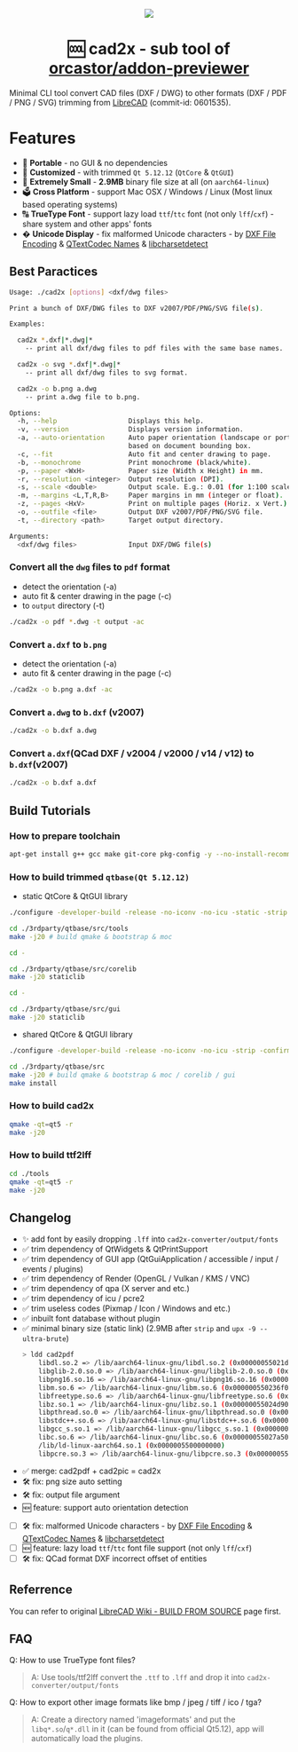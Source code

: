 <p align="center">
  <a href="https://orcastor.github.io/doc/">
    <img src="https://orcastor.github.io/doc/logo.svg">
  </a>
</p>

<h1 align="center"><strong>🆒 cad2x</strong> - sub tool of <a href="https://github.com/orcastor/addon-previewer">orcastor/addon-previewer</a></h1>

Minimal CLI tool convert CAD files (DXF / DWG) to other formats (DXF / PDF / PNG / SVG) trimming from [LibreCAD](https://github.com/LibreCAD/LibreCAD) (commit-id: 0601535).

# Features

- 💼 **Portable** - no GUI & no dependencies
- 🌈 **Customized** - with trimmed `Qt 5.12.12` (`QtCore` & `QtGUI`)
- 🚀 **Extremely Small** - **2.9MB** binary file size at all (on `aarch64-linux`)
- 🗳️ **Cross Platform** - support Mac OSX / Windows / Linux (Most linux based operating systems)
- 🔠 **TrueType Font** - support lazy load `ttf`/`ttc` font (not only `lff`/`cxf`) - share system and other apps' fonts
- � **Unicode Display** - fix malformed Unicode characters - by [DXF File Encoding](https://ezdxf.readthedocs.io/en/stable/dxfinternals/fileencoding.html)  & [QTextCodec Names](https://doc.qt.io/archives/qt-5.12/qtextcodec.html) & [libcharsetdetect](https://github.com/batterseapower/libcharsetdetect)

## Best Paractices

``` sh
Usage: ./cad2x [options] <dxf/dwg files>

Print a bunch of DXF/DWG files to DXF v2007/PDF/PNG/SVG file(s).

Examples:

  cad2x *.dxf|*.dwg|*
    -- print all dxf/dwg files to pdf files with the same base names.

  cad2x -o svg *.dxf|*.dwg|*
    -- print all dxf/dwg files to svg format.

  cad2x -o b.png a.dwg
    -- print a.dwg file to b.png.

Options:
  -h, --help                  Displays this help.
  -v, --version               Displays version information.
  -a, --auto-orientation      Auto paper orientation (landscape or portrait)
                              based on document bounding box.
  -c, --fit                   Auto fit and center drawing to page.
  -b, --monochrome            Print monochrome (black/white).
  -p, --paper <WxH>           Paper size (Width x Height) in mm.
  -r, --resolution <integer>  Output resolution (DPI).
  -s, --scale <double>        Output scale. E.g.: 0.01 (for 1:100 scale).
  -m, --margins <L,T,R,B>     Paper margins in mm (integer or float).
  -z, --pages <HxV>           Print on multiple pages (Horiz. x Vert.).
  -o, --outfile <file>        Output DXF v2007/PDF/PNG/SVG file.
  -t, --directory <path>      Target output directory.

Arguments:
  <dxf/dwg files>             Input DXF/DWG file(s)
```

### Convert all the `dwg` files to `pdf` format
- detect the orientation (-a)
- auto fit & center drawing in the page (-c)
- to `output` directory (-t)

``` sh
./cad2x -o pdf *.dwg -t output -ac
```

### Convert `a.dxf` to `b.png`
- detect the orientation (-a)
- auto fit & center drawing in the page (-c)

``` sh
./cad2x -o b.png a.dxf -ac
```

### Convert `a.dwg` to `b.dxf` (v2007)

``` sh
./cad2x -o b.dxf a.dwg
```

### Convert `a.dxf`(QCad DXF / v2004 / v2000 / v14 / v12) to `b.dxf`(v2007)

``` sh
./cad2x -o b.dxf a.dxf
```

## Build Tutorials

### How to prepare toolchain

``` sh
apt-get install g++ gcc make git-core pkg-config -y --no-install-recommends
```

### How to build trimmed `qtbase(Qt 5.12.12)`

- static QtCore & QtGUI library
``` sh
./configure -developer-build -release -no-iconv -no-icu -static -strip -confirm-license -opensource

cd ./3rdparty/qtbase/src/tools
make -j20 # build qmake & bootstrap & moc

cd -

cd ./3rdparty/qtbase/src/corelib
make -j20 staticlib

cd -

cd ./3rdparty/qtbase/src/gui
make -j20 staticlib
```

- shared QtCore & QtGUI library
``` sh
./configure -developer-build -release -no-iconv -no-icu -strip -confirm-license -opensource -R .

cd ./3rdparty/qtbase/src
make -j20 # build qmake & bootstrap & moc / corelib / gui
make install
```

### How to build cad2x

``` sh
qmake -qt=qt5 -r
make -j20
```

### How to build ttf2lff

``` sh
cd ./tools
qmake -qt=qt5 -r
make -j20
```

## Changelog

- ✨ add font by easily dropping `.lff` into `cad2x-converter/output/fonts`
- ✅ trim dependency of QtWidgets & QtPrintSupport
- ✅ trim dependency of GUI app (QtGuiApplication / accessible / input / events / plugins)
- ✅ trim dependency of Render (OpenGL / Vulkan / KMS / VNC)
- ✅ trim dependency of qpa (X server and etc.)
- ✅ trim dependency of icu / pcre2
- ✅ trim useless codes (Pixmap / Icon / Windows and etc.)
- ✅ inbuilt font database without plugin
- ✅ minimal binary size (static link) (2.9MB after `strip` and `upx -9 --ultra-brute`)
    ``` sh
    > ldd cad2pdf
        libdl.so.2 => /lib/aarch64-linux-gnu/libdl.so.2 (0x00000055021dc000)
        libglib-2.0.so.0 => /lib/aarch64-linux-gnu/libglib-2.0.so.0 (0x00000055021f0000)
        libpng16.so.16 => /lib/aarch64-linux-gnu/libpng16.so.16 (0x000000550232b000)
        libm.so.6 => /lib/aarch64-linux-gnu/libm.so.6 (0x000000550236f000)
        libfreetype.so.6 => /lib/aarch64-linux-gnu/libfreetype.so.6 (0x000000550241a000)
        libz.so.1 => /lib/aarch64-linux-gnu/libz.so.1 (0x00000055024d9000)
        libpthread.so.0 => /lib/aarch64-linux-gnu/libpthread.so.0 (0x000000550256b000)
        libstdc++.so.6 => /lib/aarch64-linux-gnu/libstdc++.so.6 (0x000000550259c000)
        libgcc_s.so.1 => /lib/aarch64-linux-gnu/libgcc_s.so.1 (0x0000005502781000)
        libc.so.6 => /lib/aarch64-linux-gnu/libc.so.6 (0x00000055027a5000)
        /lib/ld-linux-aarch64.so.1 (0x0000005500000000)
        libpcre.so.3 => /lib/aarch64-linux-gnu/libpcre.so.3 (0x0000005502918000)
    ```
- ✅ merge: cad2pdf + cad2pic = cad2x
- 🛠️ fix: png size auto setting
- 🛠️ fix: output file argument
- 🆕 feature: support auto orientation detection
- [ ] 🛠️ fix: malformed Unicode characters - by [DXF File Encoding](https://ezdxf.readthedocs.io/en/stable/dxfinternals/fileencoding.html) & [QTextCodec Names](https://doc.qt.io/archives/qt-5.12/qtextcodec.html) & [libcharsetdetect](https://github.com/batterseapower/libcharsetdetect)
- [ ] 🆕 feature: lazy load `ttf`/`ttc` font file support (not only `lff`/`cxf`)
- [ ] 🛠️ fix: QCad format DXF incorrect offset of entities

## Referrence

You can refer to original [LibreCAD Wiki - BUILD FROM SOURCE](https://github.com/LibreCAD/LibreCAD/wiki/Build-from-source) page first.

## FAQ

Q: How to use TrueType font files?
> A: Use tools/ttf2lff convert the `.ttf` to `.lff` and drop it into `cad2x-converter/output/fonts`

Q: How to export other image formats like bmp / jpeg / tiff / ico / tga?
> A: Create a directory named 'imageformats' and put the `libq*.so`/`q*.dll` in it (can be found from official Qt5.12), app will automatically load the plugins.
